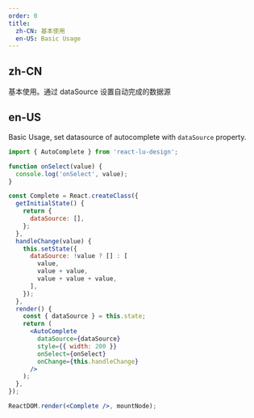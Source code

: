 ```yaml
---
order: 0
title:
  zh-CN: 基本使用
  en-US: Basic Usage
---
```


## zh-CN

基本使用。通过 dataSource 设置自动完成的数据源

## en-US

Basic Usage, set datasource of autocomplete with `dataSource` property.

````jsx
import { AutoComplete } from 'react-lu-design';

function onSelect(value) {
  console.log('onSelect', value);
}

const Complete = React.createClass({
  getInitialState() {
    return {
      dataSource: [],
    };
  },
  handleChange(value) {
    this.setState({
      dataSource: !value ? [] : [
        value,
        value + value,
        value + value + value,
      ],
    });
  },
  render() {
    const { dataSource } = this.state;
    return (
      <AutoComplete
        dataSource={dataSource}
        style={{ width: 200 }}
        onSelect={onSelect}
        onChange={this.handleChange}
      />
    );
  },
});

ReactDOM.render(<Complete />, mountNode);
````
